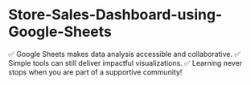 # Store-Sales-Dashboard-using-Google-Sheets
✅ Google Sheets makes data analysis accessible and collaborative. ✅ Simple tools can still deliver impactful visualizations. ✅ Learning never stops when you are part of a supportive community!
